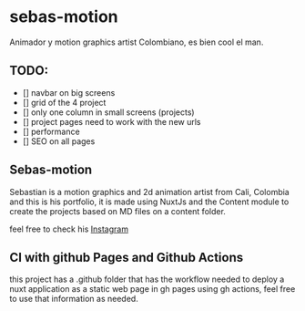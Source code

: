 # sebas-motion
Animador y motion graphics artist Colombiano, es bien cool el man.

## TODO: 
- [] navbar on big screens
- [] grid of the 4 project
- [] only one column in small screens (projects)
- [] project pages need to work with the new urls
- [] performance
- [] SEO on all pages

## Sebas-motion
Sebastian is a motion graphics and 2d animation artist from Cali, Colombia and this is his portfolio, it is
made using NuxtJs and the Content module to create the projects based on MD files on a content folder.

feel free to check his [Instagram](https://www.instagram.com/sebas_motion)

## CI with github Pages and Github Actions
this project has a .github folder that has the workflow needed to deploy a nuxt application as a 
static web page in gh pages using gh actions, feel free to use that information as needed.
